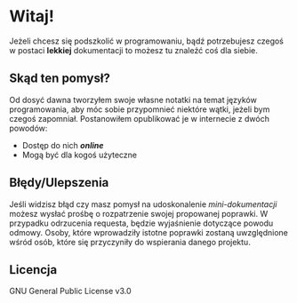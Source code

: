 # Witaj!
Jeżeli chcesz się podszkolić w programowaniu, bądź potrzebujesz czegoś w postaci **lekkiej** dokumentacji to możesz tu znaleźć coś dla siebie.


## Skąd ten pomysł?
Od dosyć dawna tworzyłem swoje własne notatki na temat języków programowania, aby móc sobie przypomnieć niektóre wątki, jeżeli bym czegoś zapomniał. Postanowiłem opublikować je w internecie z dwóch powodów:
- Dostęp do nich ***online***
- Mogą być dla kogoś użyteczne


## Błędy/Ulepszenia
Jeśli widzisz błąd czy masz pomysł na udoskonalenie *mini-dokumentacji* możesz wysłać prośbę o rozpatrzenie swojej propowanej poprawki. W przypadku odrzucenia requesta, będzie wyjaśnienie dotyczące powodu odmowy. Osoby, które wprowadziły istotne poprawki zostaną uwzględnione wśród osób, które się przyczyniły do wspierania danego projektu.


## Licencja
GNU General Public License v3.0
